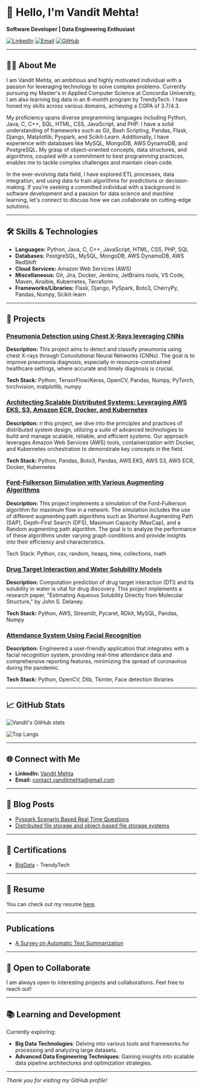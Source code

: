 # 👋 Hello, I'm Vandit Mehta!

**Software Developer | Data Engineering Enthusiast**

[![LinkedIn](https://img.shields.io/badge/LinkedIn-Connect-blue)](https://www.linkedin.com/in/vandit-mehta-b432361a9/)
[![Email](https://img.shields.io/badge/Email-Contact%20Me-orange)](mailto:contact.vanditmehta@gmail.com)
[![GitHub](https://img.shields.io/github/followers/yourusername?label=follow&style=social)](https://github.com/mehtavandit)

---

## 👨‍💻 About Me

I am Vandit Mehta, an ambitious and highly motivated individual with a passion for leveraging technology to solve complex problems. Currently pursuing my Master's in Applied Computer Science at Concordia University, I am also learning big data in an 8-month program by TrendyTech. I have honed my skills across various domains, achieving a CGPA of 3.7/4.3.

My proficiency spans diverse programming languages including Python, Java, C, C++, SQL, HTML, CSS, JavaScript, and PHP. I have a solid understanding of frameworks such as Git, Bash Scripting, Pandas, Flask, Django, Matplotlib, Pyspark, and Scikit-Learn. Additionally, I have experience with databases like MySQL, MongoDB, AWS DynamoDB, and PostgreSQL. My grasp of object-oriented concepts, data structures, and algorithms, coupled with a commitment to best programming practices, enables me to tackle complex challenges and maintain clean code.

In the ever-evolving data field, I have explored ETL processes, data integration, and using data to train algorithms for predictions or decision-making. If you're seeking a committed individual with a background in software development and a passion for data science and machine learning, let's connect to discuss how we can collaborate on cutting-edge solutions.

---

## 🛠️ Skills & Technologies

- **Languages:** Python, Java, C, C++, JavaScript, HTML, CSS, PHP, SQL
- **Databases:** PostgreSQL, MySQL, MongoDB, AWS DynamoDB, AWS RedShift
- **Cloud Services:** Amazon Web Services (AWS)
- **Miscellaneous:** Git, Jira, Docker, Jenkins, JetBrains tools, VS Code, Maven, Ansible, Kubernetes, Terraform
- **Frameworks/Libraries:** Flask, Django, PySpark, Boto3, CherryPy, Pandas, Numpy, Scikit-learn

---

## 🚀 Projects

### [Pneumonia Detection using Chest X-Rays leveraging CNNs](https://github.com/mehtavandit/COMP6721-GroupP)
**Description:** This project aims to detect and classify pneumonia using chest X-rays through Convolutional Neural Networks (CNNs). The goal is to improve pneumonia diagnosis, especially in resource-constrained healthcare settings, where accurate and timely diagnosis is crucial.

**Tech Stack:** Python, TensorFlow/Keras, OpenCV, Pandas, Numpy, PyTorch, torchvision, matplotlib, numpy

### [Architecting Scalable Distributed Systems: Leveraging AWS EKS, S3, Amazon ECR, Docker, and Kubernetes](https://github.com/JSM2512/Distributed_System_Design_Final_Project)
**Description:** n this project, we dive into the principles and practices of distributed system design, utilizing a suite of advanced technologies to build and manage scalable, reliable, and efficient systems. Our approach leverages Amazon Web Services (AWS) tools, containerization with Docker, and Kubernetes orchestration to demonstrate key concepts in the field.

**Tech Stack:** Python, Pandas, Boto3, Pandas, AWS EKS, AWS S3, AWS ECR, Docker, Kubernetes

### [Ford-Fulkerson Simulation with Various Augmenting Algorithms](https://github.com/mehtavandit/ALGO-Project)
**Description:** This project implements a simulation of the Ford-Fulkerson algorithm for maximum flow in a network. The simulation includes the use of different augmenting path algorithms such as Shortest Augmenting Path (SAP), Depth-First Search (DFS), Maximum Capacity (MaxCap), and a Random augmenting path algorithm. The goal is to analyze the performance of these algorithms under varying graph conditions and provide insights into their efficiency and characteristics.

Tech Stack: Python, csv, random, heapq, time, collections, math

### [Drug Target Interaction and Water Solubility Models](https://github.com/yourusername/project1)
**Description:** Computation prediction of drug target interaction (DTI) and its solubility in water is vital for drug discovery. This project implements a research paper, "Estimating Aqueous Solubility Directly from Molecular Structure," by John S. Delaney.

**Tech Stack:** Python, AWS, Streamlit, Pycaret, RDkit, MySQL, Pandas, Numpy

### [Attendance System Using Facial Recognition](https://github.com/mehtavandit/Attendance-Face-Detection)
**Description:** Engineered a user-friendly application that integrates with a facial recognition system, providing real-time attendance data and comprehensive reporting features, minimizing the spread of coronavirus during the pandemic.

**Tech Stack:** Python, OpenCV, Dlib, Tkinter, Face detection libraries

---

## 📈 GitHub Stats

![Vandit's GitHub stats](https://github-readme-stats.vercel.app/api?username=mehtavandit&show_icons=true&hide_border=true&theme=radical)

![Top Langs](https://github-readme-stats.vercel.app/api/top-langs/?username=mehtavandit&layout=compact&theme=radical)

---

## 🌐 Connect with Me

- **LinkedIn:** [Vandit Mehta](https://www.linkedin.com/in/vandit-mehta-b432361a9/)
- **Email:** [contact.vanditmehta@gmail.com](mailto:contact.vanditmehta@gmail.com)

---

## 📝 Blog Posts

- [Pyspark Scenario Based Real Time Questions](https://www.linkedin.com/pulse/pyspark-scenario-based-realtime-questions-vandit-mehta-lsgke/?trackingId=7oWZTAskQHm30Blbmya7dQ%3D%3D)
- [Distributed file storage and object-based file storage systems](https://www.linkedin.com/pulse/difference-between-distributed-file-storage-systems-vandit-mehta-agbde/?trackingId=MHX%2B2r350T%2ByrRpyOFoOwg%3D%3D)

---

## 📜 Certifications

- [BigData](https://www.linkedin.com/feed/update/urn:li:activity:7219429914838474756/) - TrendyTech

---

## 📄 Resume

You can check out my resume [here](https://drive.google.com/drive/u/5/folders/1keFup4iW9-uq8_Pr5GojqjwY1kKoPyaF).

---

##  Publications

- [A Survey on Automatic Text Summarization](https://www.irjet.net/archives/V9/i3/IRJET-V9I3155.pdf)

---

## 🤝 Open to Collaborate

I am always open to interesting projects and collaborations. Feel free to reach out!

---

## 📚 Learning and Development

Currently exploring:

- **Big Data Technologies**: Delving into various tools and frameworks for processing and analyzing large datasets.
- **Advanced Data Engineering Techniques**: Gaining insights into scalable data pipeline architectures and optimization strategies.

---

*Thank you for visiting my GitHub profile!*
